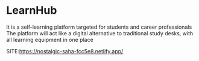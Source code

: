 # LearnHub
It is a self-learning platform targeted for students and career professionals
The platform will act like a digital alternative to traditional study desks, with all learning equipment in one place


SITE:https://nostalgic-saha-fcc5e8.netlify.app/
